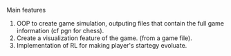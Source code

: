 Main features
1. OOP to create game simulation, outputing files that contain the full game information (cf pgn for chess).
2. Create a visualization feature of the game. (from a game file).
3. Implementation of RL for making player's startegy evoluate.


